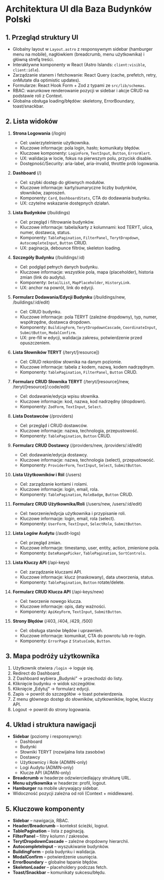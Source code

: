 # Architektura UI dla Baza Budynków Polski

## 1. Przegląd struktury UI

- Globalny layout w `Layout.astro` z responsywnym sidebar (hamburger menu na mobile), nagłówkiem (breadcrumb, menu użytkownika) i główną strefą treści.
- Interaktywne komponenty w React (Astro Islands: `client:visible`, `client:idle`).
- Zarządzanie stanem i fetchowanie: React Query (cache, prefetch, retry, onMutate dla optimistic updates).
- Formularze: React Hook Form + Zod z typami ze `src/lib/schemas`.
- RBAC: warunkowe renderowanie pozycji w sidebar i akcje CRUD na podstawie roli z Context.
- Globalna obsługa loading/błędów: skeletony, ErrorBoundary, toast/snackbar.

## 2. Lista widoków

1. **Strona Logowania** (/login)
   - Cel: uwierzytelnienie użytkownika.
   - Kluczowe informacje: pola login, hasło; komunikaty błędów.
   - Kluczowe komponenty: `LoginForm`, `TextInput`, `Button`, `ErrorAlert`.
   - UX: walidacja w locie, fokus na pierwszym polu, przycisk disable.
   - Dostępność/Security: aria-label, aria-invalid, throttle prób logowania.

2. **Dashboard** (/)
   - Cel: szybki dostęp do głównych modułów.
   - Kluczowe informacje: karty/sumaryczne liczby budynków, słowników, zaproszeń.
   - Komponenty: `Card`, `DashboardStats`, CTA do dodawania budynku.
   - UX: czytelne wskazanie dostępnych działań.

3. **Lista Budynków** (/buildings)
   - Cel: przegląd i filtrowanie budynków.
   - Kluczowe informacje: tabela/karty z kolumnami: kod TERYT, ulica, numer, dostawca, status.
   - Komponenty: `TablePagination`, `FilterPanel`, `TerytDropdown`, `AutocompleteInput`, `Button` CRUD.
   - UX: paginacja, debounce filtrów, skeleton loading.

4. **Szczegóły Budynku** (/buildings/:id)
   - Cel: podgląd pełnych danych budynku.
   - Kluczowe informacje: wszystkie pola, mapa (placeholder), historia zmian (link do audytu).
   - Komponenty: `DetailList`, `MapPlaceholder`, `HistoryLink`.
   - UX: anchor na powrót, link do edycji.

5. **Formularz Dodawania/Edycji Budynku** (/buildings/new, /buildings/:id/edit)
   - Cel: CRUD budynku.
   - Kluczowe informacje: pola TERYT (zależne dropdowny), typ, numer, współrzędne, dostawca dropdown.
   - Komponenty: `BuildingForm`, `TerytDropdownCascade`, `CoordinateInput`, `SubmitButton`, `ModalConfirm`.
   - UX: pre-fill w edycji, walidacja zakresu, potwierdzenie przed opuszczeniem.

6. **Lista Słowników TERYT** (/teryt/[resource])
   - Cel: CRUD rekordów słownika na danym poziomie.
   - Kluczowe informacje: tabela z kodem, nazwą, kodem nadrzędnym.
   - Komponenty: `TablePagination`, `FilterPanel`, `Button` CRUD.

7. **Formularz CRUD Słownika TERYT** (/teryt/[resource]/new, /teryt/[resource]/:code/edit)
   - Cel: dodawanie/edycja wpisu słownika.
   - Kluczowe informacje: kod, nazwa, kod nadrzędny (dropdown).
   - Komponenty: `ZodForm`, `TextInput`, `Select`.

8. **Lista Dostawców** (/providers)
   - Cel: przegląd i CRUD dostawców.
   - Kluczowe informacje: nazwa, technologia, przepustowość.
   - Komponenty: `TablePagination`, `Button` CRUD.

9. **Formularz CRUD Dostawcy** (/providers/new, /providers/:id/edit)
   - Cel: dodawanie/edycja dostawcy.
   - Kluczowe informacje: nazwa, technologia (select), przepustowość.
   - Komponenty: `ProviderForm`, `TextInput`, `Select`, `SubmitButton`.

10. **Lista Użytkowników i Ról** (/users)
    - Cel: zarządzanie kontami i rolami.
    - Kluczowe informacje: login, email, rola.
    - Komponenty: `TablePagination`, `RoleBadge`, `Button` CRUD.

11. **Formularz CRUD Użytkownika/Roli** (/users/new, /users/:id/edit)
    - Cel: tworzenie/edycja użytkownika i przypisanie roli.
    - Kluczowe informacje: login, email, rola (select).
    - Komponenty: `UserForm`, `TextInput`, `SelectRole`, `SubmitButton`.

12. **Lista Logów Audytu** (/audit-logs)
    - Cel: przegląd zmian.
    - Kluczowe informacje: timestamp, user, entity, action, zmienione pola.
    - Komponenty: `DateRangePicker`, `TablePagination`, `SortControls`.

13. **Lista Kluczy API** (/api-keys)
    - Cel: zarządzanie kluczami API.
    - Kluczowe informacje: klucz (maskowany), data utworzenia, status.
    - Komponenty: `TablePagination`, `Button` rotate/delete.

14. **Formularz CRUD Klucza API** (/api-keys/new)
    - Cel: tworzenie nowego klucza.
    - Kluczowe informacje: opis, daty ważności.
    - Komponenty: `ApiKeyForm`, `TextInput`, `SubmitButton`.

15. **Strony Błędów** (/403, /404, /429, /500)
    - Cel: obsługa stanów błędów i uprawnień.
    - Kluczowe informacje: komunikat, CTA do powrotu lub re-login.
    - Komponenty: `ErrorPage` z `StatusCode`, `Button`.

## 3. Mapa podróży użytkownika

1. Użytkownik otwiera `/login` → loguje się.
2. Redirect do Dashboard.
3. Z Dashboard wybiera „Budynki” → przechodzi do listy.
4. Kliknięcie budynku → widok szczegółów.
5. Kliknięcie „Edytuj” → formularz edycji.
6. Zapis → powrót do szczegółów → toast potwierdzenia.
7. Z menu głównego dostęp do słowników, użytkowników, logów, kluczy API.
8. Logout → powrót do strony logowania.

## 4. Układ i struktura nawigacji

- **Sidebar** (poziomy i responsywny):
  - Dashboard
  - Budynki
  - Słowniki TERYT (rozwijalna lista zasobów)
  - Dostawcy
  - Użytkownicy i Role (ADMIN-only)
  - Logi Audytu (ADMIN-only)
  - Klucze API (ADMIN-only)
- **Breadcrumb** w headerze odzwierciedlający strukturę URL.
- **Menu użytkownika** w headerze: profil, logout.
- **Hamburger** na mobile ukrywający sidebar.
- Widoczność pozycji zależna od roli (Context + middleware).

## 5. Kluczowe komponenty

- **Sidebar** – nawigacja, RBAC.
- **Header/Breadcrumb** – kontekst ścieżki, logout.
- **TablePagination** – lista z paginacją.
- **FilterPanel** – filtry kolumn / zakresów.
- **TerytDropdownCascade** – zależne dropdowny hierarchii.
- **AutocompleteInput** – wyszukiwanie budynków.
- **BuildingForm** – pola budynku i walidacja.
- **ModalConfirm** – potwierdzenie usunięcia.
- **ErrorBoundary** – globalne łapanie błędów.
- **SkeletonLoader** – placeholdery podczas fetch.
- **Toast/Snackbar** – komunikaty sukcesu/błędu.
